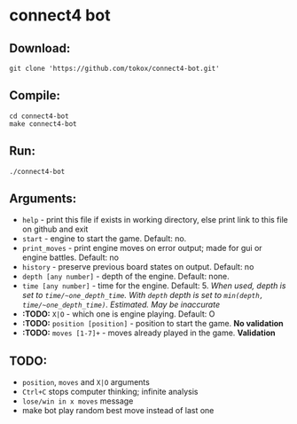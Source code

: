 # connect4 bot
## Download:
```
git clone 'https://github.com/tokox/connect4-bot.git'
```
## Compile:
```
cd connect4-bot
make connect4-bot
```
## Run:
```
./connect4-bot
```
## Arguments:
- `help` - print this file if exists in working directory, else print link to this file on github and exit
- `start` - engine to start the game. Default: no.
- `print_moves` - print engine moves on error output; made for gui or engine battles. Default: no
- `history` - preserve previous board states on output. Default: no
- `depth [any number]` - depth of the engine. Default: none.
- `time [any number]` - time for the engine. Default: 5. *When used, depth is set to `time/~one_depth_time`. With `depth` depth is set to `min(depth, time/~one_depth_time)`. Estimated. May be inaccurate*
- **:TODO:** `X|O` - which one is engine playing. Default: O
- **:TODO:** `position [position]` - position to start the game. **No validation**
- **:TODO:** `moves [1-7]+` - moves already played in the game. **Validation**

## TODO:
- `position`, `moves` and `X|O` arguments
- `Ctrl+C` stops computer thinking; infinite analysis
- `lose/win in x moves` message
- make bot play random best move instead of last one
